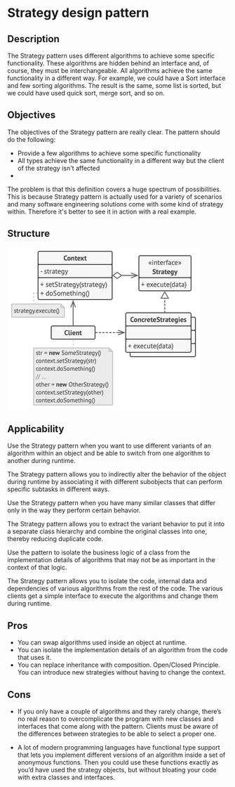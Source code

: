 # Strategy design pattern

## Description

The Strategy pattern uses different algorithms to achieve some specific functionality. These algorithms are hidden behind an interface and, of course, they must be interchangeable. All algorithms achieve the same functionality in a different way. For example, we could have a Sort interface and few sorting algorithms. The result is the same, some list is sorted, but we could have used quick sort, merge sort, and so on.

## Objectives
The objectives of the Strategy pattern are really clear. The pattern should do the following:

* Provide a few algorithms to achieve some specific functionality
* All types achieve the same functionality in a different way but the client of the strategy isn't affected
* 
The problem is that this definition covers a huge spectrum of possibilities. This is because Strategy pattern is actually used for a variety of scenarios and many software engineering solutions come with some kind of strategy within. Therefore it's better to see it in action with a real example.

## Structure

![alt text](../../assets/strategy-structure.png)

## Applicability

 Use the Strategy pattern when you want to use different variants of an algorithm within an object and be able to switch from one algorithm to another during runtime.

 The Strategy pattern allows you to indirectly alter the behavior of the object during runtime by associating it with different subobjects that can perform specific subtasks in different ways.

 Use the Strategy pattern when you have many similar classes that differ only in the way they perform certain behavior.

 The Strategy pattern allows you to extract the variant behavior to put it into a separate class hierarchy and combine the original classes into one, thereby reducing duplicate code.

 Use the pattern to isolate the business logic of a class from the implementation details of algorithms that may not be as important in the context of that logic.

 The Strategy pattern allows you to isolate the code, internal data and dependencies of various algorithms from the rest of the code. The various clients get a simple interface to execute the algorithms and change them during runtime.

## Pros 

* You can swap algorithms used inside an object at runtime.
* You can isolate the implementation details of an algorithm from the code that uses it.
* You can replace inheritance with composition.
Open/Closed Principle. You can introduce new strategies without having to change the context.

## Cons


* If you only have a couple of algorithms and they rarely change, there’s no real reason to overcomplicate the program with new classes and interfaces that come along with the pattern.
 Clients must be aware of the differences between strategies to be able to select a proper one.

* A lot of modern programming languages have functional type support that lets you implement different versions of an algorithm inside a set of anonymous functions. Then you could use these functions exactly as you’d have used the strategy objects, but without bloating your code with extra classes and interfaces.